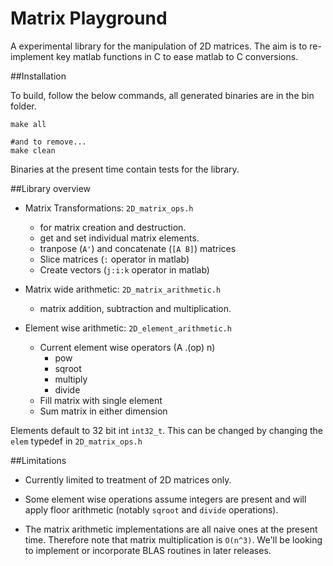 # Matrix Playground

A experimental library for the manipulation of 2D matrices. The aim is to re-implement
key matlab functions in C to ease matlab to C conversions.

##Installation

To build, follow the below commands, all generated binaries are in the bin folder.

```shell
make all

#and to remove...
make clean
```
Binaries at the present time contain tests for the library.

##Library overview
- Matrix Transformations: `2D_matrix_ops.h`
    * for matrix creation and destruction.
    * get and set individual matrix elements.
    * tranpose (`A'`) and concatenate (`[A B]`)  matrices
    * Slice matrices (`:` operator in matlab)
    * Create vectors (`j:i:k` operator in matlab) 

- Matrix wide arithmetic: `2D_matrix_arithmetic.h`
    * matrix addition, subtraction and multiplication.

- Element wise arithmetic: `2D_element_arithmetic.h`
    * Current element wise operators (A .(op) n)
        + pow
        + sqroot
        + multiply
        + divide
    * Fill matrix with single element
    * Sum matrix in either dimension

Elements default to 32 bit int `int32_t`. This can be changed by changing the 
`elem` typedef in `2D_matrix_ops.h`

##Limitations

- Currently limited to treatment of 2D matrices only.
 
- Some element wise operations assume integers are present and will apply floor
arithmetic (notably `sqroot` and `divide` operations).

- The matrix arithmetic implementations are all naive ones at the present time.
Therefore note that matrix multiplication is `O(n^3)`. We'll be looking to
implement or incorporate BLAS routines in later releases.



